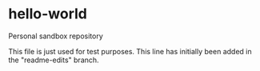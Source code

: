 # hello-world
Personal sandbox repository

This file is just used for test purposes.
This line has initially been added in the "readme-edits" branch.
